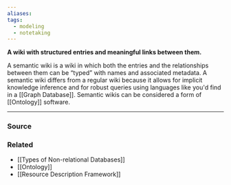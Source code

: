 ```yaml
---
aliases: 
tags:
  - modeling
  - notetaking
---
```

**A wiki with structured entries and meaningful links between them.**

A semantic wiki is a wiki in which both the entries and the relationships between them can be “typed” with names and associated metadata. A semantic wiki differs from a regular wiki because it allows for implicit  knowledge inference and for robust queries using languages like you'd find in a [[Graph Database]]. Semantic wikis can be considered a form of [[Ontology]] software.

---

### Source


### Related
- [[Types of Non-relational Databases]] 
- [[Ontology]] 
- [[Resource Description Framework]]